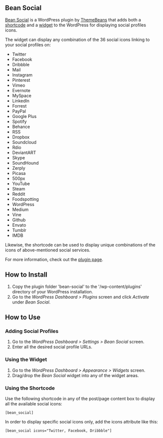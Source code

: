 ## Bean Social

[Bean Social](http://themebeans.com/plugin/bean-social-plugin/) is a WordPress plugin by [ThemeBeans](http://themebeans.com) that adds both a [shortcode](https://codex.wordpress.org/Shortcode) and a [widget](https://codex.wordpress.org/WordPress_Widgets) to the WordPress for displaying social profiles icons.

The widget can display any combination of the 36 social icons linking to your social profiles on:

- Twitter
- Facebook
- Dribbble
- Mail
- Instagram
- Pinterest
- Vimeo
- Evernote
- MySpace
- LinkedIn
- Forrest
- PayPal
- Google Plus
- Spotify
- Behance
- RSS
- Dropbox
- Soundcloud
- Rdio
- DeviantART
- Skype
- SoundHound
- Zerply
- Picasa
- 500px
- YouTube
- Steam
- Reddit
- Foodspotting
- WordPress
- Medium
- Vine
- Github
- Envato
- Tumblr
- IMDB


Likewise, the shortcode can be used to display unique combinations of the icons of above-mentioned social services.


For more information, check out the [plugin page](http://themebeans.com/plugin/bean-social-plugin/).


## How to Install

1. Copy the plugin folder 'bean-social' to the '/wp-content/plugins' directory of your WordPress installation.
2. Go to the _WordPress Dashboard > Plugins_ screen and click _Activate_ under _Bean Social_.


## How to Use

### Adding Social Profiles
1. Go to the _WordPress Dashboard > Settings > Bean Social_ screen.
2. Enter all the desired social profile URLs.

### Using the Widget
1. Go to the _WordPress Dashboard > Appearance > Widgets_ screen.
2. Drag/drop the _Bean Social_ widget into any of the widget areas.

### Using the Shortcode
Use the following shortcode in any of the post/page content box to display all the available social icons:

```
[bean_social]
```

In order to display specific social icons only, add the icons attribute like this:

```
[bean_social icons="Twitter, Facebook, Dribbble"]
```
